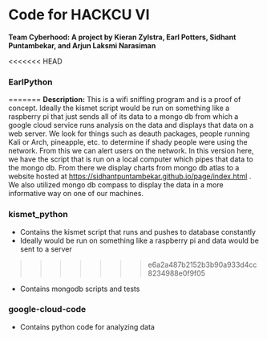 # Code for HACKCU VI

__Team Cyberhood: A project by Kieran Zylstra, Earl Potters, Sidhant Puntambekar, and Arjun Laksmi Narasiman__

<<<<<<< HEAD
### EarlPython
=======
__Description:__ This is a wifi sniffing program and is a proof of concept. Ideally the kismet script would be run on something like a raspberry pi that just sends all of its data to a mongo db from which a google cloud service runs analysis on the data and displays that data on a web server. We look for things such as deauth packages, people running Kali or Arch, pineapple, etc. to determine if shady people were using the network. From this we can alert users on the network. In this version here, we have the script that is run on a local computer which pipes that data to the mongo db. From there we display charts from mongo db atlas to a website hosted at https://sidhantpuntambekar.github.io/page/index.html . We also utilized mongo db compass to display the data in a more informative way on one of our machines.

### kismet\_python
- Contains the kismet script that runs and pushes to database constantly
- Ideally would be run on something like a raspberry pi and data would be sent to a server
>>>>>>> e6a2a487b2152b3b90a933d4cc8234988e0f9f05
- Contains mongodb scripts and tests

### google-cloud-code
- Contains python code for analyzing data
